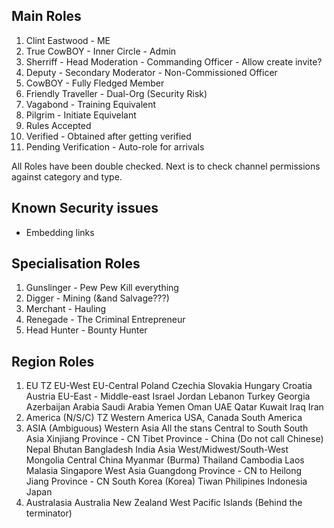 ## Main Roles
1. Clint Eastwood - ME
2. True CowBOY - Inner Circle - Admin
3. Sherriff - Head Moderation - Commanding Officer - Allow create invite?
4. Deputy - Secondary Moderator - Non-Commissioned Officer
5. CowBOY - Fully Fledged Member
6. Friendly Traveller - Dual-Org (Security Risk)
7. Vagabond - Training Equivalent
8. Pilgrim - Initiate Equivelant
9. Rules Accepted
10. Verified - Obtained after getting verified
11. Pending Verification - Auto-role for arrivals

All Roles have been double checked. Next is to check channel permissions against category and type.

## Known Security issues
* Embedding links

## Specialisation Roles
1. Gunslinger - Pew Pew Kill everything 
2. Digger - Mining (&and Salvage???)
3. Merchant - Hauling
4. Renegade - The Criminal Entrepreneur
5. Head Hunter - Bounty Hunter

## Region Roles
1. EU TZ
    EU-West
    EU-Central
        Poland
        Czechia
        Slovakia
        Hungary
        Croatia
        Austria
    EU-East - Middle-east
        Israel
        Jordan
        Lebanon
        Turkey
        Georgia
        Azerbaijan
    Arabia
        Saudi Arabia
        Yemen
        Oman
        UAE
        Qatar
        Kuwait
        Iraq
        Iran
2. America (N/S/C) TZ
    Western America
    USA, Canada
    South America
3. ASIA (Ambiguous)
    Western Asia
        All the stans
    Central to South South Asia
        Xinjiang Province - CN
        Tibet Province - China (Do not call Chinese)
        Nepal
        Bhutan
        Bangladesh
        India
    Asia West/Midwest/South-West
        Mongolia
        Central China
        Myanmar (Burma)
        Thailand
        Cambodia
        Laos
        Malasia
        Singapore
    West Asia
        Guangdong Province - CN to Heilong Jiang Province - CN
        South Korea (Korea)
        Tiwan
        Philipines
        Indonesia
        Japan
5. Australasia
    Australia
    New Zealand
    West Pacific Islands (Behind the terminator)